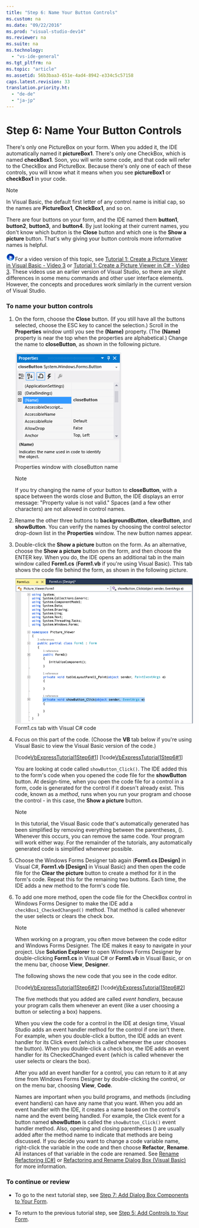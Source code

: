```yaml
---
title: "Step 6: Name Your Button Controls"
ms.custom: na
ms.date: "09/22/2016"
ms.prod: "visual-studio-dev14"
ms.reviewer: na
ms.suite: na
ms.technology: 
  - "vs-ide-general"
ms.tgt_pltfrm: na
ms.topic: "article"
ms.assetid: 56b3baa3-651e-4ad4-8942-e334c5c57158
caps.latest.revision: 33
translation.priority.ht: 
  - "de-de"
  - "ja-jp"
---
```

# Step 6: Name Your Button Controls
There's only one PictureBox on your form. When you added it, the IDE automatically named it **pictureBox1**. There's only one CheckBox, which is named **checkBox1**. Soon, you will write some code, and that code will refer to the CheckBox and PictureBox. Because there's only one of each of these controls, you will know what it means when you see **pictureBox1** or **checkBox1** in your code.  
  
> [!NOTE]
>  In Visual Basic, the default first letter of any control name is initial cap, so the names are **PictureBox1**, **CheckBox1**, and so on.  
  
 There are four buttons on your form, and the IDE named them **button1**, **button2**, **button3**, and **button4**. By just looking at their current names, you don't know which button is the **Close** button and which one is the **Show a picture** button. That's why giving your button controls more informative names is helpful.  
  
 ![link to video](../vs140/media/playvideo.gif "PlayVideo")For a video version of this topic, see [Tutorial 1: Create a Picture Viewer in Visual Basic - Video 3](http://go.microsoft.com/fwlink/?LinkId=205213) or [Tutorial 1: Create a Picture Viewer in C# - Video 3](http://go.microsoft.com/fwlink/?LinkId=205202). These videos use an earlier version of Visual Studio, so there are slight differences in some menu commands and other user interface elements. However, the concepts and procedures work similarly in the current version of Visual Studio.  
  
### To name your button controls  
  
1.  On the form, choose the **Close** button. (If you still have all the buttons selected, choose the ESC key to cancel the selection.) Scroll in the **Properties** window until you see the **(Name)** property. (The **(Name)** property is near the top when the properties are alphabetical.) Change the name to **closeButton**, as shown in the following picture.  
  
     ![Properties window with closeButton name](../vs140/media/express_setnameproperty.png "Express_SetNameProperty")  
Properties window with closeButton name  
  
    > [!NOTE]
    >  If you try changing the name of your button to **closeButton**, with a space between the words close and Button, the IDE displays an error message: "Property value is not valid." Spaces (and a few other characters) are not allowed in control names.  
  
2.  Rename the other three buttons to **backgroundButton**, **clearButton**, and **showButton**. You can verify the names by choosing the control selector drop-down list in the **Properties** window. The new button names appear.  
  
3.  Double-click the **Show a picture** button on the form. As an alternative, choose the **Show a picture** button on the form, and then choose the ENTER key. When you do, the IDE opens an additional tab in the main window called **Form1.cs** (**Form1.vb** if you're using Visual Basic). This tab shows the code file behind the form, as shown in the following picture.  
  
     ![Form1.cs tab with Visual C&#35; code](../vs140/media/express_showbuttoncode.png "Express_ShowButtonCode")  
Form1.cs tab with Visual C# code  
  
4.  Focus on this part of the code. (Choose the **VB** tab below if you're using Visual Basic to view the Visual Basic version of the code.)  
  
     [!code[VbExpressTutorial1Step6#1](../vs140/codesnippet/VisualBasic/step-6--name-your-button-controls_1.vb)]
[!code[VbExpressTutorial1Step6#1](../vs140/codesnippet/CSharp/step-6--name-your-button-controls_1.cs)]  
  
     You are looking at code called `showButton_Click()`. The IDE added this to the form's code when you opened the code file for the **showButton** button. At design-time, when you open the code file for a control in a form, code is generated for the control if it doesn't already exist. This code, known as a *method*, runs when you run your program and choose the control - in this case, the **Show a picture** button.  
  
    > [!NOTE]
    >  In this tutorial, the Visual Basic code that's automatically generated has been simplified by removing everything between the parentheses, (). Whenever this occurs, you can remove the same code. Your program will work either way. For the remainder of the tutorials, any automatically generated code is simplified whenever possible.  
  
5.  Choose the Windows Forms Designer tab again (**Form1.cs [Design]** in Visual C#, **Form1.vb [Design]** in Visual Basic) and then open the code file for the **Clear the picture** button to create a method for it in the form's code. Repeat this for the remaining two buttons. Each time, the IDE adds a new method to the form's code file.  
  
6.  To add one more method, open the code file for the CheckBox control in Windows Forms Designer to make the IDE add a `checkBox1_CheckedChanged()` method. That method is called whenever the user selects or clears the check box.  
  
    > [!NOTE]
    >  When working on a program, you often move between the code editor and Windows Forms Designer. The IDE makes it easy to navigate in your project. Use **Solution Explorer** to open Windows Forms Designer by double-clicking **Form1.cs** in Visual C# or **Form1.vb** in Visual Basic, or on the menu bar, choose **View**, **Designer**.  
  
     The following shows the new code that you see in the code editor.  
  
     [!code[VbExpressTutorial1Step6#2](../vs140/codesnippet/VisualBasic/step-6--name-your-button-controls_2.vb)]
[!code[VbExpressTutorial1Step6#2](../vs140/codesnippet/CSharp/step-6--name-your-button-controls_2.cs)]  
  
     The five methods that you added are called *event handlers*, because your program calls them whenever an event (like a user choosing a button or selecting a box) happens.  
  
     When you view the code for a control in the IDE at design time, Visual Studio adds an event handler method for the control if one isn't there. For example, when you double-click a button, the IDE adds an event handler for its Click event (which is called whenever the user chooses the button). When you double-click a check box, the IDE adds an event handler for its CheckedChanged event (which is called whenever the user selects or clears the box).  
  
     After you add an event handler for a control, you can return to it at any time from Windows Forms Designer by double-clicking the control, or on the menu bar, choosing **View**, **Code**.  
  
     Names are important when you build programs, and methods (including event handlers) can have any name that you want. When you add an event handler with the IDE, it creates a name based on the control's name and the event being handled. For example, the Click event for a button named **showButton** is called the `showButton_Click()` event handler method. Also, opening and closing parentheses () are usually added after the method name to indicate that methods are being discussed. If you decide you want to change a code variable name, right-click the variable in the code and then choose **Refactor**, **Rename**. All instances of that variable in the code are renamed. See [Rename Refactoring (C#)](../vs140/rename-refactoring--csharp-.md) or [Refactoring and Rename Dialog Box (Visual Basic)](../vs140/refactoring-and-rename-dialog-box--visual-basic-.md) for more information.  
  
### To continue or review  
  
-   To go to the next tutorial step, see [Step 7: Add Dialog Box Components to Your Form](../vs140/step-7--add-dialog-components-to-your-form.md).  
  
-   To return to the previous tutorial step, see [Step 5: Add Controls to Your Form](../vs140/step-5--add-controls-to-your-form.md).